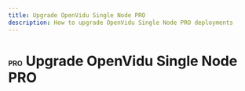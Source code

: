 ```yaml
---
title: Upgrade OpenVidu Single Node PRO
description: How to upgrade OpenVidu Single Node PRO deployments
---
```


# <span class="openvidu-tag openvidu-pro-tag" style="font-size: .5em">PRO</span> Upgrade OpenVidu Single Node PRO
